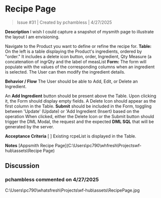 # Recipe Page

> Issue #31 | Created by pchambless | 4/27/2025

**Description**
I wish I could capture a snapshot of mysmith page to illustrate the layout I am envisioning.

Navigate to the Product you want to define or refine the recipe for.
**Table:** On the left is a table displaying the Product's ingredients, ordered by "order." It includes a delete icon button, order, Ingredient, Qty Measure (a concatenation of ingrQty and the label of measList
**Form:** The form will populate with the values of the corresponding columns when an ingredient is selected. The User can then modify the ingredient details.  

**Behavior / Flow**
The User should be able to Add, Edit, or Delete an Ingredient.

An **Add Ingredient** button should be present above the Table. Upon clicking it, the Form should display empty fields.
A Delete Icon should appear as the first column in the Table.
 **Submit** should be included in the Form, toggling between 'Update' (Update) or 'Add Ingredient (Insert) based on the operation When clicked, either the Delete Icon or the Submit button should trigger the DML Modal, the request and the expected **DML SQL** that will be generated by the server.

**Acceptance Criteria**
[ ] Existing rcpeList is displayed in the Table.

**Notes**
[Appsmith Recipe Page](C:\Users\pc790\whfresh\Projectswf-hub\assets\Recipe Page)

## Discussion

### pchambless commented on 4/27/2025

C:\Users\pc790\whatsfresh\Projects\wf-hub\assets\RecipePage.jpg

